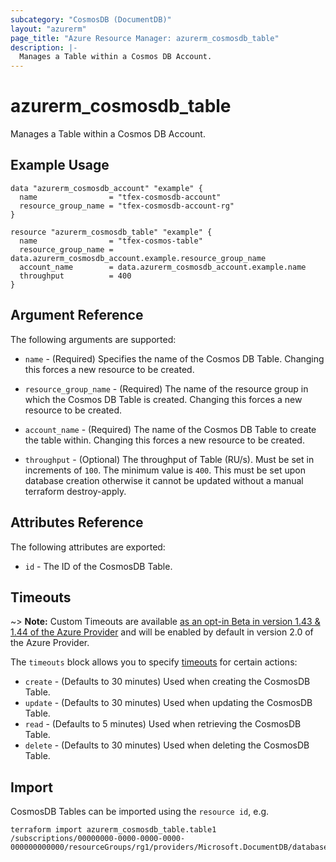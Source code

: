 ```yaml
---
subcategory: "CosmosDB (DocumentDB)"
layout: "azurerm"
page_title: "Azure Resource Manager: azurerm_cosmosdb_table"
description: |-
  Manages a Table within a Cosmos DB Account.
---
```


# azurerm_cosmosdb_table

Manages a Table within a Cosmos DB Account.

## Example Usage

```hcl
data "azurerm_cosmosdb_account" "example" {
  name                = "tfex-cosmosdb-account"
  resource_group_name = "tfex-cosmosdb-account-rg"
}

resource "azurerm_cosmosdb_table" "example" {
  name                = "tfex-cosmos-table"
  resource_group_name = data.azurerm_cosmosdb_account.example.resource_group_name
  account_name        = data.azurerm_cosmosdb_account.example.name
  throughput          = 400
}
```

## Argument Reference

The following arguments are supported:

* `name` - (Required) Specifies the name of the Cosmos DB Table. Changing this forces a new resource to be created.

* `resource_group_name` - (Required) The name of the resource group in which the Cosmos DB Table is created. Changing this forces a new resource to be created.

* `account_name` - (Required) The name of the Cosmos DB Table to create the table within. Changing this forces a new resource to be created.

* `throughput` - (Optional) The throughput of Table (RU/s). Must be set in increments of `100`. The minimum value is `400`. This must be set upon database creation otherwise it cannot be updated without a manual terraform destroy-apply.


## Attributes Reference

The following attributes are exported:

* `id` - The ID of the CosmosDB Table.

## Timeouts

~> **Note:** Custom Timeouts are available [as an opt-in Beta in version 1.43 & 1.44 of the Azure Provider](/docs/providers/azurerm/guides/2.0-beta.html) and will be enabled by default in version 2.0 of the Azure Provider.

The `timeouts` block allows you to specify [timeouts](https://www.terraform.io/docs/configuration/resources.html#timeouts) for certain actions:

* `create` - (Defaults to 30 minutes) Used when creating the CosmosDB Table.
* `update` - (Defaults to 30 minutes) Used when updating the CosmosDB Table.
* `read` - (Defaults to 5 minutes) Used when retrieving the CosmosDB Table.
* `delete` - (Defaults to 30 minutes) Used when deleting the CosmosDB Table.

## Import

CosmosDB Tables can be imported using the `resource id`, e.g.

```shell
terraform import azurerm_cosmosdb_table.table1 /subscriptions/00000000-0000-0000-0000-000000000000/resourceGroups/rg1/providers/Microsoft.DocumentDB/databaseAccounts/account1/apis/table/tables/table1
```
